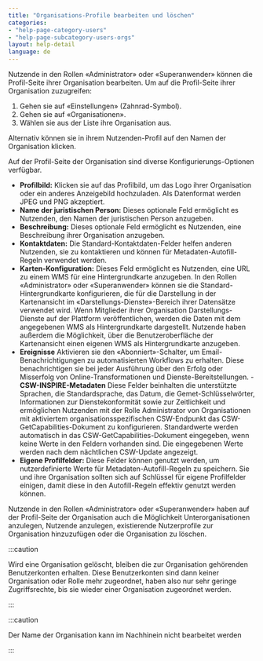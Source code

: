 ```yaml
---
title: "Organisations-Profile bearbeiten und löschen"
categories:
- "help-page-category-users"
- "help-page-subcategory-users-orgs"
layout: help-detail
language: de
---
```


Nutzende in den Rollen &laquo;Administrator&raquo; oder &laquo;Superanwender&raquo; können die Profil-Seite ihrer Organisation bearbeiten. Um auf die Profil-Seite ihrer Organisation zuzugreifen:
1.	Gehen sie auf &laquo;Einstellungen&raquo; (Zahnrad-Symbol).
2.	Gehen sie auf &laquo;Organisationen&raquo;.
3.	Wählen sie aus der Liste ihre Organisation aus.

Alternativ können sie in ihrem Nutzenden-Profil auf den Namen der Organisation klicken.

Auf der Profil-Seite der Organisation sind diverse Konfigurierungs-Optionen verfügbar.

-	**Profilbild:** Klicken sie auf das Profilbild, um das Logo ihrer Organisation oder ein anderes Anzeigebild hochzuladen. Als Datenformat werden JPEG und PNG akzeptiert.
-	**Name der juristischen Person:** Dieses optionale Feld ermöglicht es Nutzenden, den Namen der juristischen Person anzugeben.
-	**Beschreibung:** Dieses optionale Feld ermöglicht es Nutzenden, eine Beschreibung ihrer Organisation anzugeben.
-	**Kontaktdaten:** Die Standard-Kontaktdaten-Felder helfen anderen Nutzenden, sie zu kontaktieren und können für Metadaten-Autofill-Regeln verwendet werden.
-	**Karten-Konfiguration:** Dieses Feld ermöglicht es Nutzenden, eine URL zu einem WMS für eine Hintergrundkarte anzugeben. In den Rollen &laquo;Administrator&raquo; oder &laquo;Superanwender&raquo; können sie die Standard-Hintergrundkarte konfigurieren, die für die Darstellung in der Kartenansicht im &laquo;Darstellungs-Dienste&raquo;-Bereich ihrer Datensätze verwendet wird. Wenn Mitglieder ihrer Organisation Darstellungs-Dienste auf der Plattform veröffentlichen, werden die Daten mit dem angegebenen WMS als Hintergrundkarte dargestellt. Nutzende haben außerdem die Möglichkeit, über die Benutzeroberfläche der Kartenansicht einen eigenen WMS als Hintergrundkarte anzugeben. 
- **Ereignisse** Aktivieren sie den &laquo;Abonniert&raquo;-Schalter, um Email-Benachrichtigungen zu automatisierten Workflows zu erhalten. Diese benachrichtigen sie bei jeder Ausführung über den Erfolg oder Misserfolg von Online-Transformationen und Dienste-Bereitstellungen.
-**CSW-INSPIRE-Metadaten** Diese Felder beinhalten die unterstützte Sprachen, die Standardsprache, das Datum, die Gemet-Schlüsselwörter, Informationen zur Dienstekonformität sowie zur Zeitlichkeit und ermöglichen Nutzenden mit der Rolle Administrator von Organisationen mit aktiviertem organisationsspezifischen CSW-Endpunkt das CSW-GetCapabilities-Dokument zu konfigurieren. Standardwerte werden automatisch in das CSW-GetCapabilities-Dokument eingegeben, wenn keine Werte in den Feldern vorhanden sind. Die eingegebenen Werte werden nach dem nächtlichen CSW-Update angezeigt.
- **Eigene Profilfelder:** Diese Felder können genutzt werden, um nutzerdefinierte Werte für Metadaten-Autofill-Regeln zu speichern. Sie und ihre Organisation sollten sich auf Schlüssel für eigene Profilfelder einigen, damit diese in den Autofill-Regeln effektiv genutzt werden können.

Nutzende in den Rollen &laquo;Administrator&raquo; oder &laquo;Superanwender&raquo; haben auf der Profil-Seite der Organisation auch die Möglichkeit Unterorganisationen anzulegen, Nutzende anzulegen, existierende Nutzerprofile zur Organisation hinzuzufügen oder die Organisation zu löschen.

:::caution

Wird eine Organisation gelöscht, bleiben die zur Organisation gehörenden Benutzerkonten erhalten. Diese Benutzerkonten sind dann keiner Organisation oder Rolle mehr zugeordnet, haben also nur sehr geringe Zugriffsrechte, bis sie wieder einer Organisation zugeordnet werden.

:::

:::caution

Der Name der Organisation kann im Nachhinein nicht bearbeitet werden

:::